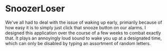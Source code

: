 # SnoozerLoser

We've all had to deal with the issue of waking up early, primarily because of how easy it is to simply just click that snooze button on our alarms. I designed this application over the course of a few weeks to combat exactly that. It plays an annoyingly loud sound to wake you up at a designated time, which can only be disabled by typing an assortment of random letters. 
